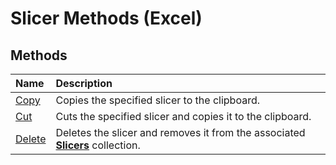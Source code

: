 
# Slicer Methods (Excel)

## Methods



|**Name**|**Description**|
|:-----|:-----|
|[Copy](265e7819-db8b-deab-5ab1-2cc9782cd800.md)|Copies the specified slicer to the clipboard.|
|[Cut](a8778661-612f-0031-78b0-d59bb87fdf62.md)|Cuts the specified slicer and copies it to the clipboard.|
|[Delete](a3665f6c-dee8-342e-6558-05cf08a3db8b.md)|Deletes the slicer and removes it from the associated  **[Slicers](12b67ff5-cf66-35d1-2c72-9aa2f4a396a0.md)** collection.|
